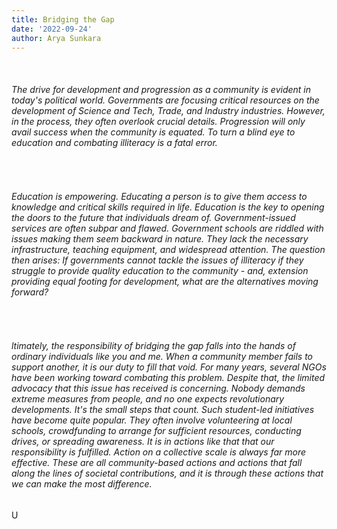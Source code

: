 ```yaml
---
title: Bridging the Gap
date: '2022-09-24'
author: Arya Sunkara
---
```


<br>
<h6>
The drive for development and progression as a community is evident in today's political world. Governments are focusing critical resources on the development of Science and Tech, Trade, and Industry industries. However, in the process, they often overlook crucial details. Progression will only avail success when the community is equated. To turn a blind eye to education and combating illiteracy is a fatal error.
</h6>
<br>
<h6>
Education is empowering. Educating a person is to give them access to knowledge and critical skills required in life. Education is the key to opening the doors to the future that individuals dream of. Government-issued services are often subpar and flawed. Government schools are riddled with issues making them seem backward in nature. They lack the necessary infrastructure, teaching equipment, and widespread attention. The question then arises: If governments cannot tackle the issues of illiteracy if they struggle to provide quality education to the community - and, extension providing equal footing for development, what are the alternatives moving forward?
</h6>
<br>
<h6>
ltimately, the responsibility of bridging the gap falls into the hands of ordinary individuals like you and me. When a community member fails to support another, it is our duty to fill that void. For many years, several NGOs have been working toward combating this problem. Despite that, the limited advocacy that this issue has received is concerning. Nobody demands extreme measures from people, and no one expects revolutionary developments. It's the small steps that count. Such student-led initiatives have become quite popular. They often involve volunteering at local schools, crowdfunding to arrange for sufficient resources, conducting drives, or spreading awareness. It is in actions like that that our responsibility is fulfilled. Action on a collective scale is always far more effective. These are all community-based actions and actions that fall along the lines of societal contributions, and it is through these actions that we can make the most difference.
</h6>

U

